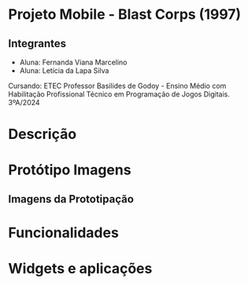 # Projeto Mobile -  Blast Corps (1997)
## Integrantes 
- Aluna: Fernanda Viana Marcelino
- Aluna: Letícia da Lapa Silva

Cursando: ETEC Professor Basilides de Godoy - Ensino Médio com Habilitação Profissional Técnico em Programação de Jogos Digitais. 3ºA/2024
##
# Descrição 
# Protótipo Imagens 
## Imagens da Prototipação 
# Funcionalidades 
# Widgets e aplicações 

